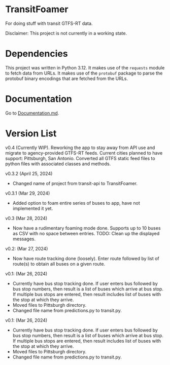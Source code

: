# TransitFoamer
For doing stuff with transit GTFS-RT data. 

Disclaimer: This project is not currently in a working state. 

# Dependencies

This project was written in Python 3.12. It makes use of the `requests` module to 
fetch data from URLs. It makes use of the `protobuf` package to parse the protobuf
binary encodings that are fetched from the URLs. 

# Documentation

Go to [Documentation.md](Documentation).

# Version List

v0.4 (Currently WIP).
Reworking the app to stay away from API use and migrate to agency-provided GTFS-RT 
feeds. Current cities planned to have support: Pittsburgh, San Antonio. Converted 
all GTFS static feed files to python files with associated classes and methods. 

v0.3.2 (April 25, 2024)
- Changed name of project from transit-api to TransitFoamer.

v0.3.1 (Mar 29, 2024)
- Added option to foam entire series of buses to app, have not implemented it yet. 

v0.3 (Mar 28, 2024)
- Now have a rudimentary foaming mode done. Supports up to 10 buses as CSV with no
space between entries. TODO: Clean up the displayed messages.

v0.2: (Mar 27, 2024)
- Now have route tracking done (loosely). Enter route followed by list of route(s)
to obtain all buses on a given route. 

v0.1: (Mar 26, 2024)
- Currently have bus stop tracking done. If user enters bus followed by bus stop
numbers, then result is a list of buses which arrive at bus stop. If multiple bus
stops are entered, then result includes list of buses with the stop at which they
arrive.
- Moved files to Pittsburgh directory.
- Changed file name from predictions.py to transit.py.

v0.1: (Mar 26, 2024)
- Currently have bus stop tracking done. If user enters bus followed by bus stop
numbers, then result is a list of buses which arrive at bus stop. If multiple bus
stops are entered, then result includes list of buses with the stop at which they
arrive.
- Moved files to Pittsburgh directory.
- Changed file name from predictions.py to transit.py.